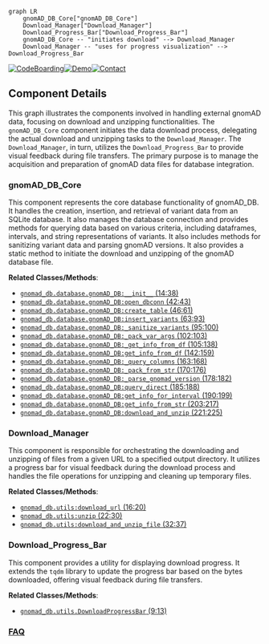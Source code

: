 ```mermaid
graph LR
    gnomAD_DB_Core["gnomAD_DB_Core"]
    Download_Manager["Download_Manager"]
    Download_Progress_Bar["Download_Progress_Bar"]
    gnomAD_DB_Core -- "initiates download" --> Download_Manager
    Download_Manager -- "uses for progress visualization" --> Download_Progress_Bar
```
[![CodeBoarding](https://img.shields.io/badge/Generated%20by-CodeBoarding-9cf?style=flat-square)](https://github.com/CodeBoarding/CodeBoarding)[![Demo](https://img.shields.io/badge/Try%20our-Demo-blue?style=flat-square)](https://www.codeboarding.org/demo)[![Contact](https://img.shields.io/badge/Contact%20us%20-%20contact@codeboarding.org-lightgrey?style=flat-square)](mailto:contact@codeboarding.org)

## Component Details

This graph illustrates the components involved in handling external gnomAD data, focusing on download and unzipping functionalities. The `gnomAD_DB_Core` component initiates the data download process, delegating the actual download and unzipping tasks to the `Download_Manager`. The `Download_Manager`, in turn, utilizes the `Download_Progress_Bar` to provide visual feedback during file transfers. The primary purpose is to manage the acquisition and preparation of gnomAD data files for database integration.

### gnomAD_DB_Core
This component represents the core database functionality of gnomAD_DB. It handles the creation, insertion, and retrieval of variant data from an SQLite database. It also manages the database connection and provides methods for querying data based on various criteria, including dataframes, intervals, and string representations of variants. It also includes methods for sanitizing variant data and parsing gnomAD versions. It also provides a static method to initiate the download and unzipping of the gnomAD database file.


**Related Classes/Methods**:

- <a href="https://github.com/KalinNonchev/gnomAD_DB/blob/master/gnomad_db/database.py#L14-L38" target="_blank" rel="noopener noreferrer">`gnomad_db.database.gnomAD_DB:__init__` (14:38)</a>
- <a href="https://github.com/KalinNonchev/gnomAD_DB/blob/master/gnomad_db/database.py#L42-L43" target="_blank" rel="noopener noreferrer">`gnomad_db.database.gnomAD_DB:open_dbconn` (42:43)</a>
- <a href="https://github.com/KalinNonchev/gnomAD_DB/blob/master/gnomad_db/database.py#L46-L61" target="_blank" rel="noopener noreferrer">`gnomad_db.database.gnomAD_DB:create_table` (46:61)</a>
- <a href="https://github.com/KalinNonchev/gnomAD_DB/blob/master/gnomad_db/database.py#L63-L93" target="_blank" rel="noopener noreferrer">`gnomad_db.database.gnomAD_DB:insert_variants` (63:93)</a>
- <a href="https://github.com/KalinNonchev/gnomAD_DB/blob/master/gnomad_db/database.py#L95-L100" target="_blank" rel="noopener noreferrer">`gnomad_db.database.gnomAD_DB:_sanitize_variants` (95:100)</a>
- <a href="https://github.com/KalinNonchev/gnomAD_DB/blob/master/gnomad_db/database.py#L102-L103" target="_blank" rel="noopener noreferrer">`gnomad_db.database.gnomAD_DB:_pack_var_args` (102:103)</a>
- <a href="https://github.com/KalinNonchev/gnomAD_DB/blob/master/gnomad_db/database.py#L105-L138" target="_blank" rel="noopener noreferrer">`gnomad_db.database.gnomAD_DB:_get_info_from_df` (105:138)</a>
- <a href="https://github.com/KalinNonchev/gnomAD_DB/blob/master/gnomad_db/database.py#L142-L159" target="_blank" rel="noopener noreferrer">`gnomad_db.database.gnomAD_DB:get_info_from_df` (142:159)</a>
- <a href="https://github.com/KalinNonchev/gnomAD_DB/blob/master/gnomad_db/database.py#L163-L168" target="_blank" rel="noopener noreferrer">`gnomad_db.database.gnomAD_DB:_query_columns` (163:168)</a>
- <a href="https://github.com/KalinNonchev/gnomAD_DB/blob/master/gnomad_db/database.py#L170-L176" target="_blank" rel="noopener noreferrer">`gnomad_db.database.gnomAD_DB:_pack_from_str` (170:176)</a>
- <a href="https://github.com/KalinNonchev/gnomAD_DB/blob/master/gnomad_db/database.py#L178-L182" target="_blank" rel="noopener noreferrer">`gnomad_db.database.gnomAD_DB:_parse_gnomad_version` (178:182)</a>
- <a href="https://github.com/KalinNonchev/gnomAD_DB/blob/master/gnomad_db/database.py#L185-L188" target="_blank" rel="noopener noreferrer">`gnomad_db.database.gnomAD_DB:query_direct` (185:188)</a>
- <a href="https://github.com/KalinNonchev/gnomAD_DB/blob/master/gnomad_db/database.py#L190-L199" target="_blank" rel="noopener noreferrer">`gnomad_db.database.gnomAD_DB:get_info_for_interval` (190:199)</a>
- <a href="https://github.com/KalinNonchev/gnomAD_DB/blob/master/gnomad_db/database.py#L203-L217" target="_blank" rel="noopener noreferrer">`gnomad_db.database.gnomAD_DB:get_info_from_str` (203:217)</a>
- <a href="https://github.com/KalinNonchev/gnomAD_DB/blob/master/gnomad_db/database.py#L221-L225" target="_blank" rel="noopener noreferrer">`gnomad_db.database.gnomAD_DB:download_and_unzip` (221:225)</a>


### Download_Manager
This component is responsible for orchestrating the downloading and unzipping of files from a given URL to a specified output directory. It utilizes a progress bar for visual feedback during the download process and handles the file operations for unzipping and cleaning up temporary files.


**Related Classes/Methods**:

- <a href="https://github.com/KalinNonchev/gnomAD_DB/blob/master/gnomad_db/utils.py#L16-L20" target="_blank" rel="noopener noreferrer">`gnomad_db.utils:download_url` (16:20)</a>
- <a href="https://github.com/KalinNonchev/gnomAD_DB/blob/master/gnomad_db/utils.py#L22-L30" target="_blank" rel="noopener noreferrer">`gnomad_db.utils:unzip` (22:30)</a>
- <a href="https://github.com/KalinNonchev/gnomAD_DB/blob/master/gnomad_db/utils.py#L32-L37" target="_blank" rel="noopener noreferrer">`gnomad_db.utils:download_and_unzip_file` (32:37)</a>


### Download_Progress_Bar
This component provides a utility for displaying download progress. It extends the `tqdm` library to update the progress bar based on the bytes downloaded, offering visual feedback during file transfers.


**Related Classes/Methods**:

- <a href="https://github.com/KalinNonchev/gnomAD_DB/blob/master/gnomad_db/utils.py#L9-L13" target="_blank" rel="noopener noreferrer">`gnomad_db.utils.DownloadProgressBar` (9:13)</a>




### [FAQ](https://github.com/CodeBoarding/GeneratedOnBoardings/tree/main?tab=readme-ov-file#faq)